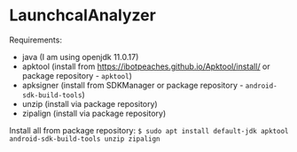 # LaunchcalAnalyzer

Requirements:

* java (I am using openjdk 11.0.17)
* apktool (install from https://ibotpeaches.github.io/Apktool/install/ or package repository - `apktool`)
* apksigner (install from SDKManager or package repository - `android-sdk-build-tools`)
* unzip (install via package repository)
* zipalign (install via package repository)

Install all from package repository: `$ sudo apt install default-jdk apktool android-sdk-build-tools unzip zipalign`